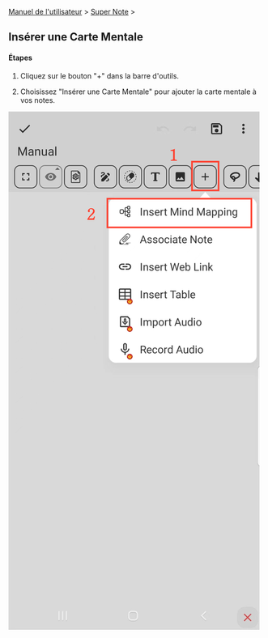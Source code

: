 [Manuel de l'utilisateur](/dragonnest/drawnote/manual/fr) > [Super Note](/dragonnest/drawnote/manual/fr/super_note) >

Insérer une Carte Mentale
---
#### Étapes

1. Cliquez sur le bouton "+" dans la barre d'outils.

2. Choisissez "Insérer une Carte Mentale" pour ajouter la carte mentale à vos notes.

![](imgs/insert_mind_mapping.png)